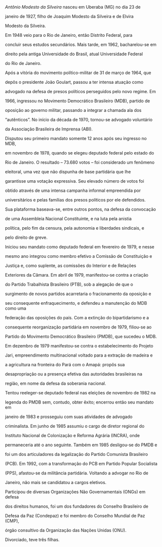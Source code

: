 

*Antônio Modesto da Silveira* nasceu em Uberaba (MG) no dia 23 de

janeiro de 1927, filho de Joaquim Modesto da Silveira e de Elvira

Modesto da Silveira.



Em 1948 veio para o Rio de Janeiro, então Distrito Federal, para

concluir seus estudos secundários. Mais tarde, em 1962, bacharelou-se em

direito pela antiga Universidade do Brasil, atual Universidade Federal

do Rio de Janeiro.



Após a vitória do movimento político-militar de 31 de março de 1964, que

depôs o presidente João Goulart, passou a ter intensa atuação como

advogado na defesa de presos políticos perseguidos pelo novo regime. Em

1966, ingressou no Movimento Democrático Brasileiro (MDB), partido de

oposição ao governo militar, passando a integrar a chamada ala dos

“autênticos”. No início da década de 1970, tornou-se advogado voluntário

da Associação Brasileira de Imprensa (ABI).



Disputou seu primeiro mandato somente 12 anos após seu ingresso no MDB,

em novembro de 1978, quando se elegeu deputado federal pelo estado do

Rio de Janeiro. O resultado – 73.680 votos – foi considerado um fenômeno

eleitoral, uma vez que não dispunha de base partidária que lhe

garantisse uma votação expressiva. Seu elevado número de votos foi

obtido através de uma intensa campanha informal empreendida por

universitários e pelas famílias dos presos políticos por ele defendidos.

Sua plataforma baseava-se, entre outros pontos, na defesa da convocação

de uma Assembleia Nacional Constituinte, e na luta pela anistia

política, pelo fim da censura, pela autonomia e liberdades sindicais, e

pelo direito de greve.



Iniciou seu mandato como deputado federal em fevereiro de 1979, e nesse

mesmo ano integrou como membro efetivo a Comissão de Constituição e

Justiça e, como suplente, as comissões do Interior e de Relações

Exteriores da Câmara. Em abril de 1979, manifestou-se contra a criação

do Partido Trabalhista Brasileiro (PTB), sob a alegação de que o

surgimento de novos partidos acarretaria o fracionamento da oposição e

seu consequente enfraquecimento, e defendeu a manutenção do MDB como uma

federação das oposições do país. Com a extinção do bipartidarismo e a

consequente reorganização partidária em novembro de 1979, filiou-se ao

Partido do Movimento Democrático Brasileiro (PMDB), que sucedeu o MDB.



Em dezembro de 1979 manifestou-se contra o estabelecimento do Projeto

Jari, empreendimento multinacional voltado para a extração de madeira e

a agricultura na fronteira do Pará com o Amapá: propôs sua

desapropriação ou a presença efetiva das autoridades brasileiras na

região, em nome da defesa da soberania nacional.



Tentou reeleger-se deputado federal nas eleições de novembro de 1982 na

legenda do PMDB sem, contudo, obter êxito; encerrou então seu mandato em

janeiro de 1983 e prosseguiu com suas atividades de advogado

criminalista. Em junho de 1985 assumiu o cargo de diretor regional do

Instituto Nacional de Colonização e Reforma Agrária (INCRA), onde

permaneceria até o ano seguinte. Também em 1985 desligou-se do PMDB e

foi um dos articuladores da legalização do Partido Comunista Brasileiro

(PCB). Em 1992, com a transformação do PCB em Partido Popular Socialista

(PPS), afastou-se da militância partidária. Voltando a advogar no Rio de

Janeiro, não mais se candidatou a cargos eletivos.



Participou de diversas Organizações Não Governamentais (ONGs) em defesa

dos direitos humanos, foi um dos fundadores do Conselho Brasileiro de

Defesa da Paz (Condepaz) e foi membro do Conselho Mundial de Paz (CMP),

órgão consultivo da Organização das Nações Unidas (ONU).



Divorciado, teve três filhas.



